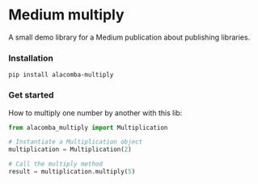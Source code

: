 # Medium multiply
A small demo library for a Medium publication about publishing libraries.

### Installation
```
pip install alacomba-multiply
```

### Get started
How to multiply one number by another with this lib:

```Python
from alacomba_multiply import Multiplication

# Instantiate a Multiplication object
multiplication = Multiplication(2)

# Call the multiply method
result = multiplication.multiply(5)
```